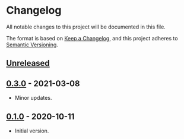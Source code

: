 # Changelog
All notable changes to this project will be documented in this file.

The format is based on [Keep a Changelog](https://keepachangelog.com/en/1.0.0/),
and this project adheres to [Semantic Versioning](https://semver.org/spec/v2.0.0.html).

## [Unreleased]

## [0.3.0] - 2021-03-08
- Minor updates.

## [0.1.0] - 2020-10-11
- Initial version.

[Unreleased]: https://github.com/AlekSi/applehealth/compare/v0.3.0...HEAD
[0.3.0]: https://github.com/AlekSi/applehealth/compare/v0.1.0...v0.3.0
[0.1.0]: https://github.com/AlekSi/applehealth/releases/tag/v0.1.0
